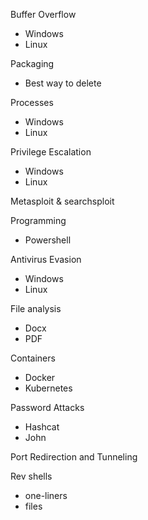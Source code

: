 Buffer Overflow
* Windows
* Linux

Packaging
* Best way to delete

Processes
* Windows
* Linux

Privilege Escalation
* Windows
* Linux

Metasploit & searchsploit

Programming
* Powershell

Antivirus Evasion
* Windows
* Linux

File analysis
* Docx
* PDF

Containers
* Docker
* Kubernetes

Password Attacks
* Hashcat
* John

Port Redirection and Tunneling

Rev shells 
* one-liners
* files